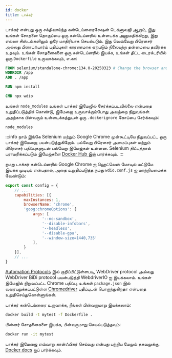 ```yaml
---
id: docker
title: டாக்கர்
---
```


டாக்கர் என்பது ஒரு சக்திவாய்ந்த கன்டெய்னரைசேஷன் டெக்னாலஜி ஆகும், இது உங்கள் சோதனை தொகுப்பை ஒரு கன்டெய்னரில் உள்ளடக்க அனுமதிக்கிறது, இது எல்லா சிஸ்டம்களிலும் ஒரே மாதிரியாக செயல்படும். இது வெவ்வேறு பிரௌசர் அல்லது பிளாட்ஃபார்ம் பதிப்புகள் காரணமாக ஏற்படும் நிலையற்ற தன்மையை தவிர்க்க உதவும். உங்கள் சோதனைகளை ஒரு கன்டெய்னரில் இயக்க, உங்கள் திட்ட டைரக்டரியில் ஒரு `Dockerfile` உருவாக்கவும், எ.கா:

```Dockerfile
FROM selenium/standalone-chrome:134.0-20250323 # Change the browser and version according to your needs
WORKDIR /app
ADD . /app

RUN npm install

CMD npx wdio
```

உங்கள் `node_modules` உங்கள் டாக்கர் இமேஜில் சேர்க்கப்படவில்லை என்பதை உறுதிப்படுத்திக் கொண்டு, இமேஜை உருவாக்கும்போது அவற்றை நிறுவுங்கள். அதற்காக பின்வரும் உள்ளடக்கத்துடன் ஒரு `.dockerignore` கோப்பை சேர்க்கவும்:

```
node_modules
```

:::info
நாம் இங்கே Selenium மற்றும் Google Chrome முன்கூட்டியே நிறுவப்பட்ட ஒரு டாக்கர் இமேஜை பயன்படுத்துகிறோம். பல்வேறு பிரௌசர் அமைப்புகள் மற்றும் பிரௌசர் பதிப்புகளுடன் பல்வேறு இமேஜ்கள் உள்ளன. Selenium திட்டத்தால் பராமரிக்கப்படும் இமேஜ்களை [Docker Hub இல்](https://hub.docker.com/u/selenium) பார்க்கவும்.
:::

நமது டாக்கர் கன்டெய்னரில் Google Chrome ஐ ஹெட்லெஸ் மோடில் மட்டுமே இயக்க முடியும் என்பதால், அதை உறுதிப்படுத்த நமது `wdio.conf.js` ஐ மாற்றியமைக்க வேண்டும்:

```js title="wdio.conf.js"
export const config = {
    // ...
    capabilities: [{
        maxInstances: 1,
        browserName: 'chrome',
        'goog:chromeOptions': {
            args: [
                '--no-sandbox',
                '--disable-infobars',
                '--headless',
                '--disable-gpu',
                '--window-size=1440,735'
            ],
        }
    }],
    // ...
}
```

[Automation Protocols](/docs/automationProtocols) இல் குறிப்பிட்டுள்ளபடி, WebDriver protocol அல்லது WebDriver BiDi protocol பயன்படுத்தி WebdriverIO ஐ இயக்கலாம். உங்கள் இமேஜில் நிறுவப்பட்ட Chrome பதிப்பு, உங்கள் `package.json` இல் வரையறுக்கப்பட்டுள்ள [Chromedriver](https://www.npmjs.com/package/chromedriver) பதிப்புடன் பொருந்துகிறதா என்பதை உறுதிசெய்துகொள்ளுங்கள்.

டாக்கர் கன்டெய்னரை உருவாக்க, நீங்கள் பின்வருமாறு இயக்கலாம்:

```sh
docker build -t mytest -f Dockerfile .
```

பின்னர் சோதனைகளை இயக்க, பின்வருமாறு செயல்படுத்தவும்:

```sh
docker run -it mytest
```

டாக்கர் இமேஜை எவ்வாறு கான்ஃபிகர் செய்வது என்பது பற்றிய மேலும் தகவலுக்கு, [Docker docs](https://docs.docker.com/) ஐப் பார்க்கவும்.